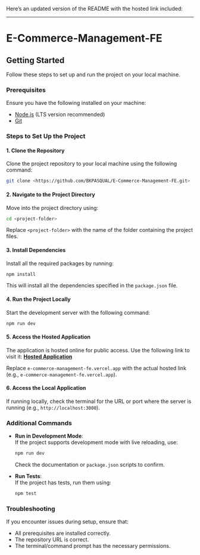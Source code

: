 Here’s an updated version of the README with the hosted link included:

---

# E-Commerce-Management-FE

## Getting Started

Follow these steps to set up and run the project on your local machine.

### Prerequisites

Ensure you have the following installed on your machine:

- [Node.js](https://nodejs.org/) (LTS version recommended)
- [Git](https://git-scm.com/)

### Steps to Set Up the Project

#### 1. Clone the Repository
Clone the project repository to your local machine using the following command:
```bash
git clone <https://github.com/BKPASQUAL/E-Commerce-Management-FE.git>
```

#### 2. Navigate to the Project Directory
Move into the project directory using:
```bash
cd <project-folder>
```
Replace `<project-folder>` with the name of the folder containing the project files.

#### 3. Install Dependencies
Install all the required packages by running:
```bash
npm install
```
This will install all the dependencies specified in the `package.json` file.

#### 4. Run the Project Locally
Start the development server with the following command:
```bash
npm run dev
```

#### 5. Access the Hosted Application
The application is hosted online for public access. Use the following link to visit it:
[**Hosted Application**](https://e-commerce-management-fe.vercel.app)

Replace `e-commerce-management-fe.vercel.app` with the actual hosted link (e.g., `e-commerce-management-fe.vercel.app`).

#### 6. Access the Local Application
If running locally, check the terminal for the URL or port where the server is running (e.g., `http://localhost:3000`).

### Additional Commands

- **Run in Development Mode**:  
  If the project supports development mode with live reloading, use:
  ```bash
  npm run dev
  ```
  Check the documentation or `package.json` scripts to confirm.

- **Run Tests**:  
  If the project has tests, run them using:
  ```bash
  npm test
  ```

### Troubleshooting

If you encounter issues during setup, ensure that:

- All prerequisites are installed correctly.
- The repository URL is correct.
- The terminal/command prompt has the necessary permissions.


